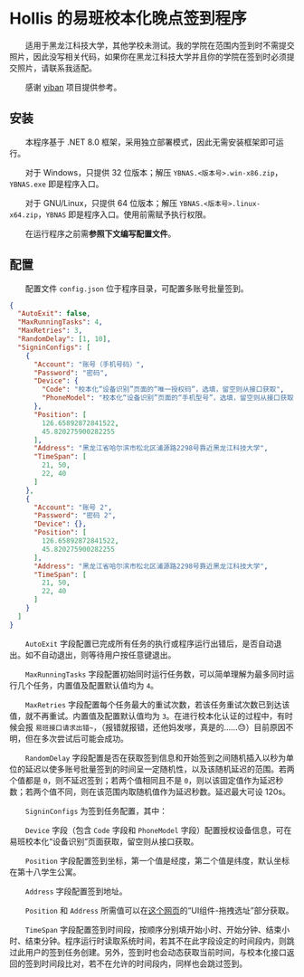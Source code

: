 # Hollis 的易班校本化晚点签到程序

&emsp;&emsp;适用于黑龙江科技大学，其他学校未测试。我的学院在范围内签到时不需提交照片，因此没写相关代码，如果你在黑龙江科技大学并且你的学院在签到时必须提交照片，请联系我适配。

&emsp;&emsp;感谢 [yiban](https://github.com/Sricor/yiban) 项目提供参考。

## 安装

&emsp;&emsp;本程序基于 .NET 8.0 框架，采用独立部署模式，因此无需安装框架即可运行。

&emsp;&emsp;对于 Windows，只提供 32 位版本；解压 `YBNAS.<版本号>.win-x86.zip`，`YBNAS.exe` 即是程序入口。

&emsp;&emsp;对于 GNU/Linux，只提供 64 位版本；解压 `YBNAS.<版本号>.linux-x64.zip`，`YBNAS` 即是程序入口。使用前需赋予执行权限。

&emsp;&emsp;在运行程序之前需**参照下文编写配置文件**。

## 配置

&emsp;&emsp;配置文件 `config.json` 位于程序目录，可配置多账号批量签到。

``` JSON
{
  "AutoExit": false,
  "MaxRunningTasks": 4,
  "MaxRetries": 3,
  "RandomDelay": [1, 10],
  "SigninConfigs": [
    {
      "Account": "账号（手机号码）",
      "Password": "密码",
      "Device": {
        "Code": "校本化“设备识别”页面的“唯一授权码”，选填，留空则从接口获取",
        "PhoneModel": "校本化“设备识别”页面的“手机型号”，选填，留空则从接口获取"
      },
      "Position": [
        126.65892872841522,
        45.820275900282255
      ],
      "Address": "黑龙江省哈尔滨市松北区浦源路2298号靠近黑龙江科技大学",
      "TimeSpan": [
        21, 50,
        22, 40
      ]
    },
    {
      "Account": "账号 2",
      "Password": "密码 2",
      "Device": {},
      "Position": [
        126.65892872841522,
        45.820275900282255
      ],
      "Address": "黑龙江省哈尔滨市松北区浦源路2298号靠近黑龙江科技大学",
      "TimeSpan": [
        21, 50,
        22, 40
      ]
    }
  ]
}
```

&emsp;&emsp;`AutoExit` 字段配置已完成所有任务的执行或程序运行出错后，是否自动退出。如不自动退出，则等待用户按任意键退出。

&emsp;&emsp;`MaxRunningTasks` 字段配置初始同时运行任务数，可以简单理解为最多同时运行几个任务，内置值及配置默认值均为 `4`。

&emsp;&emsp;`MaxRetries` 字段配置每个任务最大的重试次数，若该任务重试次数已到达该值，就不再重试。内置值及配置默认值均为 `3`。在进行校本化认证的过程中，有时候会报 `易班接口请求出错~`，（报错就报错，还他妈发嗲，真是的……😓）目前原因不明，但在多次尝试后可能会成功。

&emsp;&emsp;`RandomDelay` 字段配置是否在获取签到信息和开始签到之间随机插入以秒为单位的延迟以使多账号批量签到的时间呈一定随机性，以及该随机延迟的范围。若两个值都是 `0`，则不延迟签到；若两个值相同且不是 `0`，则以该固定值作为延迟秒数；若两个值不同，则在该范围内取随机值作为延迟秒数。延迟最大可设 120s。

&emsp;&emsp;`SigninConfigs` 为签到任务配置，其中：

&emsp;&emsp;`Device` 字段（包含 `Code` 字段和 `PhoneModel` 字段）配置授权设备信息，可在易班校本化“设备识别”页面获取，留空则从接口获取。

&emsp;&emsp;`Position` 字段配置签到坐标，第一个值是经度，第二个值是纬度，默认坐标在第十八学生公寓。

&emsp;&emsp;`Address` 字段配置签到地址。

&emsp;&emsp;`Position` 和 `Address` 所需值可以在[这个网页](https://lbs.amap.com/api/javascript-api/guide/services/geocoder)的“UI组件-拖拽选址”部分获取。

&emsp;&emsp;`TimeSpan` 字段配置签到时间段，按顺序分别填开始小时、开始分钟、结束小时、结束分钟。程序运行时读取系统时间，若其不在此字段设定的时间段内，则跳过此用户的签到任务创建。另外，签到时也会动态获取当前时间，与校本化接口返回的签到时间段比对，若不在允许的时间段内，同样也会跳过签到。
